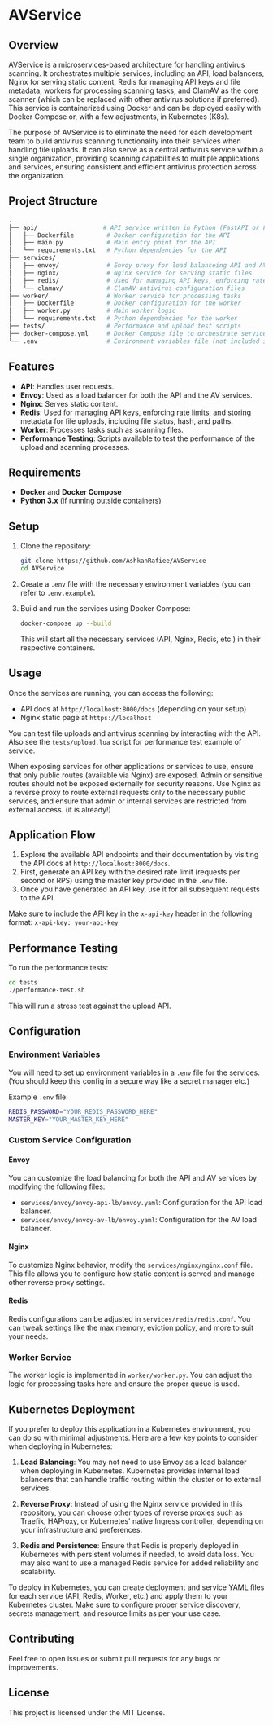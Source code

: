 
# AVService

## Overview

AVService is a microservices-based architecture for handling antivirus scanning. It orchestrates multiple services, including an API, load balancers, Nginx for serving static content, Redis for managing API keys and file metadata, workers for processing scanning tasks, and ClamAV as the core scanner (which can be replaced with other antivirus solutions if preferred). This service is containerized using Docker and can be deployed easily with Docker Compose or, with a few adjustments, in Kubernetes (K8s).

The purpose of AVService is to eliminate the need for each development team to build antivirus scanning functionality into their services when handling file uploads. It can also serve as a central antivirus service within a single organization, providing scanning capabilities to multiple applications and services, ensuring consistent and efficient antivirus protection across the organization.

## Project Structure

```bash
.
├── api/                  # API service written in Python (FastAPI or Flask)
│   ├── Dockerfile         # Docker configuration for the API
│   ├── main.py            # Main entry point for the API
│   └── requirements.txt   # Python dependencies for the API
├── services/
│   ├── envoy/             # Envoy proxy for load balanceing API and AV services
│   ├── nginx/             # Nginx service for serving static files
│   ├── redis/             # Used for managing API keys, enforcing rate limits, and storing metadata for file uploads, including file status, hash, and paths.
│   └── clamav/            # ClamAV antivirus configuration files
├── worker/                # Worker service for processing tasks
│   ├── Dockerfile         # Docker configuration for the worker
│   ├── worker.py          # Main worker logic
│   └── requirements.txt   # Python dependencies for the worker
├── tests/                 # Performance and upload test scripts
├── docker-compose.yml     # Docker Compose file to orchestrate services
└── .env                   # Environment variables file (not included in the repo)
```

## Features

- **API**: Handles user requests.
- **Envoy**: Used as a load balancer for both the API and the AV services.
- **Nginx**: Serves static content.
- **Redis**: Used for managing API keys, enforcing rate limits, and storing metadata for file uploads, including file status, hash, and paths.
- **Worker**: Processes tasks such as scanning files.
- **Performance Testing**: Scripts available to test the performance of the upload and scanning processes.

## Requirements

- **Docker** and **Docker Compose**
- **Python 3.x** (if running outside containers)

## Setup

1. Clone the repository:

   ```bash
   git clone https://github.com/AshkanRafiee/AVService
   cd AVService
   ```

2. Create a `.env` file with the necessary environment variables (you can refer to `.env.example`).

3. Build and run the services using Docker Compose:

   ```bash
   docker-compose up --build
   ```

   This will start all the necessary services (API, Nginx, Redis, etc.) in their respective containers.

## Usage

Once the services are running, you can access the following:

- API docs at `http://localhost:8000/docs` (depending on your setup)
- Nginx static page at `https://localhost`

You can test file uploads and antivirus scanning by interacting with the API. Also see the `tests/upload.lua` script for performance test example of service.

When exposing services for other applications or services to use, ensure that only public routes (available via Nginx) are exposed. Admin or sensitive routes should not be exposed externally for security reasons. Use Nginx as a reverse proxy to route external requests only to the necessary public services, and ensure that admin or internal services are restricted from external access. (it is already!)

## Application Flow

1. Explore the available API endpoints and their documentation by visiting the API docs at `http://localhost:8000/docs`.
2. First, generate an API key with the desired rate limit (requests per second or RPS) using the master key provided in the `.env` file.
3. Once you have generated an API key, use it for all subsequent requests to the API.

Make sure to include the API key in the `x-api-key` header in the following format:
`x-api-key: your-api-key`

## Performance Testing

To run the performance tests:

```bash
cd tests
./performance-test.sh
```

This will run a stress test against the upload API.

## Configuration

### Environment Variables

You will need to set up environment variables in a `.env` file for the services. (You should keep this config in a secure way like a secret manager etc.)

Example `.env` file:

```bash
REDIS_PASSWORD="YOUR_REDIS_PASSWORD_HERE"
MASTER_KEY="YOUR_MASTER_KEY_HERE"
```

### Custom Service Configuration

#### Envoy

You can customize the load balancing for both the API and AV services by modifying the following files:

- `services/envoy/envoy-api-lb/envoy.yaml`: Configuration for the API load balancer.
- `services/envoy/envoy-av-lb/envoy.yaml`: Configuration for the AV load balancer.

#### Nginx

To customize Nginx behavior, modify the `services/nginx/nginx.conf` file. This file allows you to configure how static content is served and manage other reverse proxy settings.

#### Redis

Redis configurations can be adjusted in `services/redis/redis.conf`. You can tweak settings like the max memory, eviction policy, and more to suit your needs.

### Worker Service

The worker logic is implemented in `worker/worker.py`. You can adjust the logic for processing tasks here and ensure the proper queue is used.

## Kubernetes Deployment

If you prefer to deploy this application in a Kubernetes environment, you can do so with minimal adjustments. Here are a few key points to consider when deploying in Kubernetes:

1. **Load Balancing**:
   You may not need to use Envoy as a load balancer when deploying in Kubernetes. Kubernetes provides internal load balancers that can handle traffic routing within the cluster or to external services.

2. **Reverse Proxy**:
   Instead of using the Nginx service provided in this repository, you can choose other types of reverse proxies such as Traefik, HAProxy, or Kubernetes' native Ingress controller, depending on your infrastructure and preferences.

3. **Redis and Persistence**:
   Ensure that Redis is properly deployed in Kubernetes with persistent volumes if needed, to avoid data loss. You may also want to use a managed Redis service for added reliability and scalability.

To deploy in Kubernetes, you can create deployment and service YAML files for each service (API, Redis, Worker, etc.) and apply them to your Kubernetes cluster. Make sure to configure proper service discovery, secrets management, and resource limits as per your use case.

## Contributing

Feel free to open issues or submit pull requests for any bugs or improvements.

## License

This project is licensed under the MIT License.
